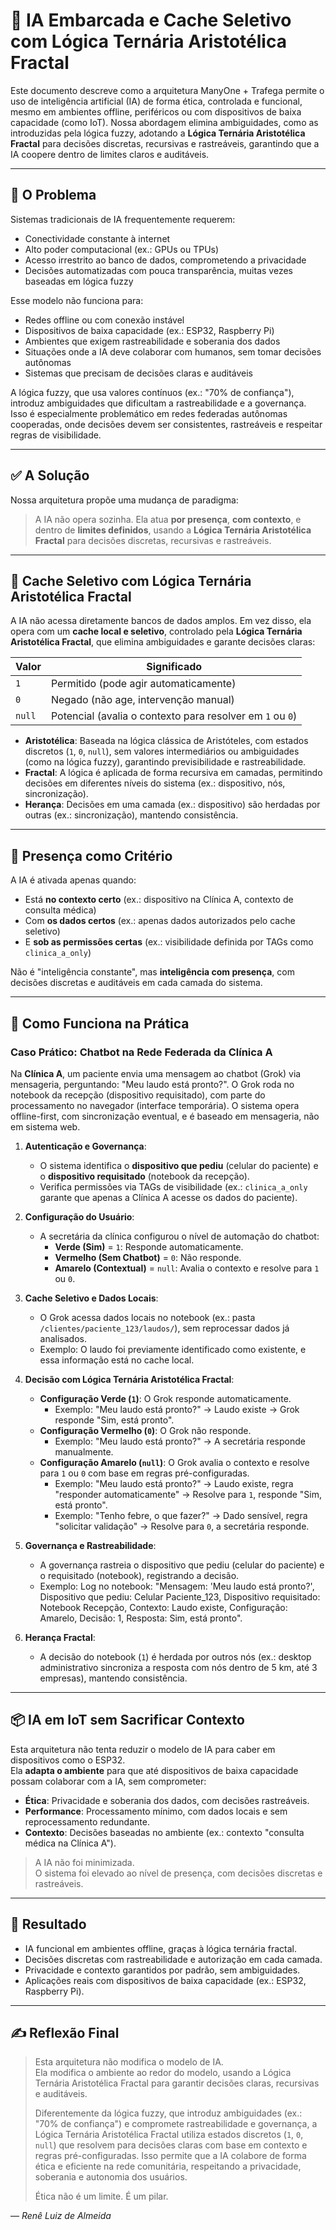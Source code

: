 # 🤖 IA Embarcada e Cache Seletivo com Lógica Ternária Aristotélica Fractal

Este documento descreve como a arquitetura ManyOne + Trafega permite o uso de inteligência artificial (IA) de forma ética, controlada e funcional, mesmo em ambientes offline, periféricos ou com dispositivos de baixa capacidade (como IoT). Nossa abordagem elimina ambiguidades, como as introduzidas pela lógica fuzzy, adotando a **Lógica Ternária Aristotélica Fractal** para decisões discretas, recursivas e rastreáveis, garantindo que a IA coopere dentro de limites claros e auditáveis.

---

## 🧠 O Problema

Sistemas tradicionais de IA frequentemente requerem:

- Conectividade constante à internet
- Alto poder computacional (ex.: GPUs ou TPUs)
- Acesso irrestrito ao banco de dados, comprometendo a privacidade
- Decisões automatizadas com pouca transparência, muitas vezes baseadas em lógica fuzzy

Esse modelo não funciona para:

- Redes offline ou com conexão instável
- Dispositivos de baixa capacidade (ex.: ESP32, Raspberry Pi)
- Ambientes que exigem rastreabilidade e soberania dos dados
- Situações onde a IA deve colaborar com humanos, sem tomar decisões autônomas
- Sistemas que precisam de decisões claras e auditáveis

A lógica fuzzy, que usa valores contínuos (ex.: "70% de confiança"), introduz ambiguidades que dificultam a rastreabilidade e a governança. Isso é especialmente problemático em redes federadas autônomas cooperadas, onde decisões devem ser consistentes, rastreáveis e respeitar regras de visibilidade.

---

## ✅ A Solução

Nossa arquitetura propõe uma mudança de paradigma:

> A IA não opera sozinha. Ela atua **por presença**, **com contexto**, e dentro de **limites definidos**, usando a **Lógica Ternária Aristotélica Fractal** para decisões discretas, recursivas e rastreáveis.

---

## 🔁 Cache Seletivo com Lógica Ternária Aristotélica Fractal

A IA não acessa diretamente bancos de dados amplos. Em vez disso, ela opera com um **cache local e seletivo**, controlado pela **Lógica Ternária Aristotélica Fractal**, que elimina ambiguidades e garante decisões claras:

| Valor   | Significado                           |
|---------|----------------------------------------|
| `1`     | Permitido (pode agir automaticamente) |
| `0`     | Negado (não age, intervenção manual)  |
| `null`  | Potencial (avalia o contexto para resolver em `1` ou `0`) |

- **Aristotélica**: Baseada na lógica clássica de Aristóteles, com estados discretos (`1`, `0`, `null`), sem valores intermediários ou ambiguidades (como na lógica fuzzy), garantindo previsibilidade e rastreabilidade.
- **Fractal**: A lógica é aplicada de forma recursiva em camadas, permitindo decisões em diferentes níveis do sistema (ex.: dispositivo, nós, sincronização).
- **Herança**: Decisões em uma camada (ex.: dispositivo) são herdadas por outras (ex.: sincronização), mantendo consistência.

---

## 🔐 Presença como Critério

A IA é ativada apenas quando:

- Está **no contexto certo** (ex.: dispositivo na Clínica A, contexto de consulta médica)
- Com **os dados certos** (ex.: apenas dados autorizados pelo cache seletivo)
- E **sob as permissões certas** (ex.: visibilidade definida por TAGs como `clinica_a_only`)

Não é "inteligência constante", mas **inteligência com presença**, com decisões discretas e auditáveis em cada camada do sistema.

---

## 🧱 Como Funciona na Prática

### **Caso Prático: Chatbot na Rede Federada da Clínica A**

Na **Clínica A**, um paciente envia uma mensagem ao chatbot (Grok) via mensageria, perguntando: "Meu laudo está pronto?". O Grok roda no notebook da recepção (dispositivo requisitado), com parte do processamento no navegador (interface temporária). O sistema opera offline-first, com sincronização eventual, e é baseado em mensageria, não em sistema web.

1. **Autenticação e Governança**:
   - O sistema identifica o **dispositivo que pediu** (celular do paciente) e o **dispositivo requisitado** (notebook da recepção).
   - Verifica permissões via TAGs de visibilidade (ex.: `clinica_a_only` garante que apenas a Clínica A acesse os dados do paciente).

2. **Configuração do Usuário**:
   - A secretária da clínica configurou o nível de automação do chatbot:
     - **Verde (Sim)** = `1`: Responde automaticamente.
     - **Vermelho (Sem Chatbot)** = `0`: Não responde.
     - **Amarelo (Contextual)** = `null`: Avalia o contexto e resolve para `1` ou `0`.

3. **Cache Seletivo e Dados Locais**:
   - O Grok acessa dados locais no notebook (ex.: pasta `/clientes/paciente_123/laudos/`), sem reprocessar dados já analisados.
   - Exemplo: O laudo foi previamente identificado como existente, e essa informação está no cache local.

4. **Decisão com Lógica Ternária Aristotélica Fractal**:
   - **Configuração Verde (`1`)**: O Grok responde automaticamente.
     - Exemplo: "Meu laudo está pronto?" → Laudo existe → Grok responde "Sim, está pronto".
   - **Configuração Vermelho (`0`)**: O Grok não responde.
     - Exemplo: "Meu laudo está pronto?" → A secretária responde manualmente.
   - **Configuração Amarelo (`null`)**: O Grok avalia o contexto e resolve para `1` ou `0` com base em regras pré-configuradas.
     - Exemplo: "Meu laudo está pronto?" → Laudo existe, regra "responder automaticamente" → Resolve para `1`, responde "Sim, está pronto".
     - Exemplo: "Tenho febre, o que fazer?" → Dado sensível, regra "solicitar validação" → Resolve para `0`, a secretária responde.

5. **Governança e Rastreabilidade**:
   - A governança rastreia o dispositivo que pediu (celular do paciente) e o requisitado (notebook), registrando a decisão.
   - Exemplo: Log no notebook: "Mensagem: 'Meu laudo está pronto?', Dispositivo que pediu: Celular Paciente_123, Dispositivo requisitado: Notebook Recepção, Contexto: Laudo existe, Configuração: Amarelo, Decisão: 1, Resposta: Sim, está pronto".

6. **Herança Fractal**:
   - A decisão do notebook (`1`) é herdada por outros nós (ex.: desktop administrativo sincroniza a resposta com nós dentro de 5 km, até 3 empresas), mantendo consistência.

---

## 📦 IA em IoT sem Sacrificar Contexto

Esta arquitetura não tenta reduzir o modelo de IA para caber em dispositivos como o ESP32.  
Ela **adapta o ambiente** para que até dispositivos de baixa capacidade possam colaborar com a IA, sem comprometer:

- **Ética**: Privacidade e soberania dos dados, com decisões rastreáveis.
- **Performance**: Processamento mínimo, com dados locais e sem reprocessamento redundante.
- **Contexto**: Decisões baseadas no ambiente (ex.: contexto "consulta médica na Clínica A").

> A IA não foi minimizada.  
> O sistema foi elevado ao nível de presença, com decisões discretas e rastreáveis.

---

## 🧭 Resultado

- IA funcional em ambientes offline, graças à lógica ternária fractal.
- Decisões discretas com rastreabilidade e autorização em cada camada.
- Privacidade e contexto garantidos por padrão, sem ambiguidades.
- Aplicações reais com dispositivos de baixa capacidade (ex.: ESP32, Raspberry Pi).

---

## ✍️ Reflexão Final

> Esta arquitetura não modifica o modelo de IA.  
> Ela modifica o ambiente ao redor do modelo, usando a Lógica Ternária Aristotélica Fractal para garantir decisões claras, recursivas e auditáveis.  
>
> Diferentemente da lógica fuzzy, que introduz ambiguidades (ex.: "70% de confiança") e compromete rastreabilidade e governança, a Lógica Ternária Aristotélica Fractal utiliza estados discretos (`1`, `0`, `null`) que resolvem para decisões claras com base em contexto e regras pré-configuradas. Isso permite que a IA colabore de forma ética e eficiente na rede comunitária, respeitando a privacidade, soberania e autonomia dos usuários.
>
> Ética não é um limite. É um pilar.

— *Renê Luiz de Almeida*
